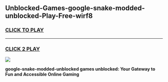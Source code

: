 
## Unblocked-Games-google-snake-modded-unblocked-Play-Free-wirf8
<h3>
<a href="https://premium76.site?title=google-snake-modded-unblocked&ref=18A1">CLICK TO PLAY</a></h3>
<hr>

<h3>
<a href="https://premium76.site?title=google-snake-modded-unblocked&ref=18A1">CLICK 2 PLAY</a>
  
</h3>

<a href="https://premium76.site?title=google-snake-modded-unblocked&ref=18A1"><img src="https://clearcache.store/games.png"></a>


**google-snake-modded-unblocked games unblocked: Your Gateway to Fun and Accessible Online Gaming**
